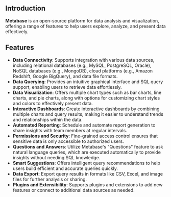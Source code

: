 ## Introduction

**Metabase** is an open-source platform for data analysis and visualization, offering a range of features to help users explore, analyze, and present data effectively.

## Features

- **Data Connectivity**: Supports integration with various data sources, including relational databases (e.g., MySQL, PostgreSQL, Oracle), NoSQL databases (e.g., MongoDB), cloud platforms (e.g., Amazon Redshift, Google BigQuery), and data file formats.
- **Data Querying**: Provides an intuitive graphical interface and SQL query support, enabling users to retrieve data effortlessly.
- **Data Visualization**: Offers multiple chart types such as bar charts, line charts, and pie charts, along with options for customizing chart styles and colors to effectively present data.
- **Interactive Dashboards**: Create interactive dashboards by combining multiple charts and query results, making it easier to understand trends and relationships within the data.
- **Automated Reporting**: Schedule and automate report generation to share insights with team members at regular intervals.
- **Permissions and Security**: Fine-grained access control ensures that sensitive data is only accessible to authorized users.
- **Questions and Answers**: Utilize Metabase's "Questions" feature to ask natural language queries, which are executed automatically to provide insights without needing SQL knowledge.
- **Smart Suggestions**: Offers intelligent query recommendations to help users build efficient and accurate queries quickly.
- **Data Export**: Export query results in formats like CSV, Excel, and image files for further analysis or sharing.
- **Plugins and Extensibility**: Supports plugins and extensions to add new features or connect to additional data sources as needed.
